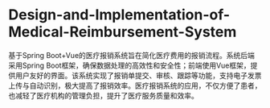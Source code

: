 # Design-and-Implementation-of-Medical-Reimbursement-System
基于Spring Boot+Vue的医疗报销系统旨在简化医疗费用的报销流程。系统后端采用Spring Boot框架，确保数据处理的高效性和安全性；前端使用Vue框架，提供用户友好的界面。该系统实现了报销单提交、审核、跟踪等功能，支持电子发票上传与自动识别，极大提高了报销效率。医疗报销系统的应用，不仅方便了患者，也减轻了医疗机构的管理负担，提升了医疗服务质量和效率。
